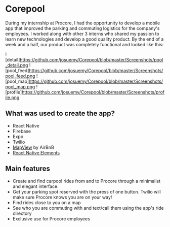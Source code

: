 # Corepool
During my internship at Procore, I had the opportunity to develop a mobile app that improved the parking and commuting logistics for the company's employees. I worked along with other 3 interns who shared my passion to learn new technologies and develop a good quality product. By the end of a week and a half, our product was completely functional and looked like this:

![detail]https://github.com/josuemy/Corepool/blob/master/Screenshots/pool_detail.png
![pool_feed]https://github.com/josuemy/Corepool/blob/master/Screenshots/pool_feed.png
![pool_map]https://github.com/josuemy/Corepool/blob/master/Screenshots/pool_map.png
![profile]https://github.com/josuemy/Corepool/blob/master/Screenshots/profile.png


## What was used to create the app?
* React Native
* Firebase
* Expo
* Twilio
* [MapView](https://github.com/airbnb/react-native-maps) by AirBnB
* [React Native Elements](https://github.com/react-native-training/react-native-elements)

## Main features
* Create and find carpool rides from and to Procore through a minimalist and elegant interface.
* Get your parking spot reserved with the press of one button. Twilio will make sure Procore knows you are on your way!
* Find rides close to you on a map
* See who you are commuting with and text/call them using the app's ride directory
* Exclusive use for Procore employees
